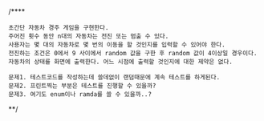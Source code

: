 /****

	초간단 자동차 경주 게임을 구현한다.
	주어진 횟수 동안 n대의 자동차는 전진 또는 멈출 수 있다.
	사용자는 몇 대의 자동차로 몇 번의 이동을 할 것인지를 입력할 수 있어야 한다.
	전진하는 조건은 0에서 9 사이에서 random 값을 구한 후 random 값이 4이상일 경우이다.
	자동차의 상태를 화면에 출력한다. 어느 시점에 출력할 것인지에 대한 제약은 없다.
	
	문제1. 테스트코드를 작성하는데 쓸데없이 랜덤때문에 계속 테스트를 하게된다.
	문제2. 프린트찍는 부분은 테스트를 진행할 수 있을까?
	문제3. 여기도 enum이나 ramda를 쓸 수 있을까..?

**/
